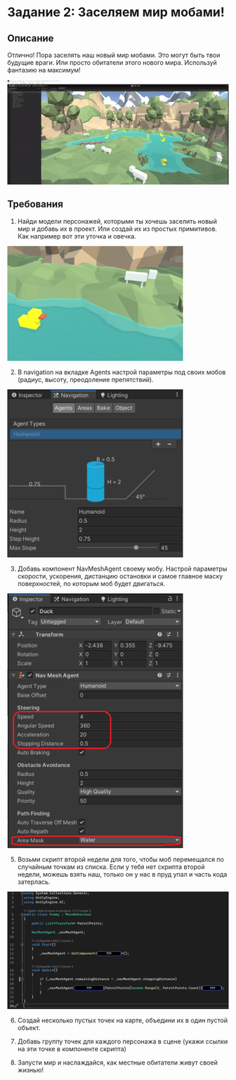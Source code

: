 # Задание 2: Заселяем мир мобами!

## Описание

Отлично! Пора заселять наш новый мир мобами. Это могут быть твои будущие враги. Или просто обитатели этого нового мира. Используй фантазию на максимум!

<img src="https://github.com/copetonrob/YP_Unity_M3_W4/blob/main/img/demo.gif" width="800"/>

## Требования

1. Найди модели персонажей, которыми ты хочешь заселить новый мир и добавь их в проект. Или создай их из простых примитивов. Как например вот эти уточка и овечка.

<img src="https://github.com/copetonrob/YP_Unity_M3_W4/blob/main/img/duck.png" width="400"/>

2. В navigation на вкладке Agents настрой параметры под своих мобов (радиус, высоту, преодоление препятствий).

<img src="https://github.com/copetonrob/YP_Unity_M3_W4/blob/main/img/img_agent.png" width="400"/>

3. Добавь компонент NavMeshAgent своему мобу. Настрой параметры скорости, ускорения, дистанцию остановки и самое главное маску поверхностей, по которым моб будет двигаться.

<img src="https://github.com/copetonrob/YP_Unity_M3_W4/blob/main/img/img_nav.png" width="400"/>

5. Возьми скрипт второй недели для того, чтобы моб перемещался по случайным точкам из списка. Если у тебя нет скрипта второй недели, можешь взять наш, только он у нас в пруд упал и часть кода затерлась.

<img src="https://github.com/copetonrob/YP_Unity_M3_W4/blob/main/img/img_script.png" width="800"/>

6. Создай несколько пустых точек на карте, объедини их в один пустой объект.

7. Добавь группу точек для каждого персонажа в сцене (укажи ссылки на эти точке в компоненте скрипта)

8. Запусти мир и наслаждайся, как местные обитатели живут своей жизнью!